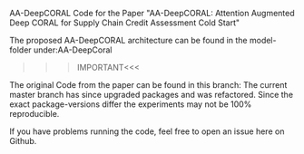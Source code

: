 AA-DeepCORAL
Code for the Paper "AA-DeepCORAL: Attention Augmented Deep CORAL for Supply Chain Credit Assessment Cold Start"

The proposed AA-DeepCORAL architecture can be found in the model-folder under:AA-DeepCoral

>>>IMPORTANT<<<

The original Code from the paper can be found in this branch: 
The current master branch has since upgraded packages and was refactored. Since the exact package-versions differ the experiments may not be 100% reproducible.

If you have problems running the code, feel free to open an issue here on Github.


